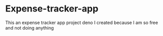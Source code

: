 # Expense-tracker-app
This an expense tracker app project deno I created because I am so free and not doing anything
